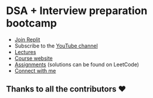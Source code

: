 # DSA + Interview preparation bootcamp
- [Join Replit](http://join.replit.com/kunal-kushwaha)
- Subscribe to the [YouTube channel](https://www.youtube.com/KunalKushwaha?sub_confirmation=1)
- [Lectures](https://www.youtube.com/playlist?list=PL9gnSGHSqcnr_DxHsP7AW9ftq0AtAyYqJ)
- [Course website](https://wemakedevs.org/courses/dsa)
- [Assignments](https://github.com/kunal-kushwaha/DSA-Bootcamp-Java/tree/main/assignments) (solutions can be found on LeetCode)
- [Connect with me](http://kunalkushwaha.com)
 
## Thanks to all the contributors ❤️
